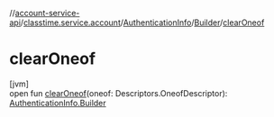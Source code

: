 //[account-service-api](../../../../index.md)/[classtime.service.account](../../index.md)/[AuthenticationInfo](../index.md)/[Builder](index.md)/[clearOneof](clear-oneof.md)

# clearOneof

[jvm]\
open fun [clearOneof](clear-oneof.md)(oneof: Descriptors.OneofDescriptor): [AuthenticationInfo.Builder](index.md)
